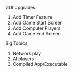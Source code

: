 GUI Upgrades:
1. Add Timer Feature
2. Add Game Start Screen
3. Add Computer Players
4. Add Game End Screen

Big Topics
1. Network play
2. AI players
3. Compiled App/Executable